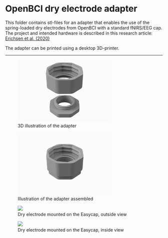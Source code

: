 # OpenBCI dry electrode adapter
This folder contains stl-files for an adapter that enables the use of the spring-loaded dry 
electrodes from OpenBCI with a standard fNIRS/EEG cap. The project and intended hardware is described in this research article:
[Erichsen et al. (2020)](https://www.designsociety.org/publication/42519/Integration+of+low-cost%2C+dry-comb+EEG-electrodes+with+a+standard+electrode+cap+for+multimodal+signal+acquisition+during+human+experiments)


The adapter can be printed using a desktop 3D-printer.

---
<figure>
  <img src="assembly.png" alt="3D illustration of the adapter" width="300"/>
  <figcaption>3D illustration of the adapter</figcaption>
</figure>

<figure>
  <img src="assembly2.png" width="300"/>
  <figcaption>Illustration of the adapter assembled</figcaption>
</figure>

<figure>
  <img src="_MG_3046.JPG" width="300"/>
  <figcaption>Dry electrode mounted on the Easycap, outside view</figcaption>
</figure>

<figure>
  <img src="_MG_3047.JPG" width="300"/>
  <figcaption>Dry electrode mounted on the Easycap, inside view</figcaption>
</figure>
